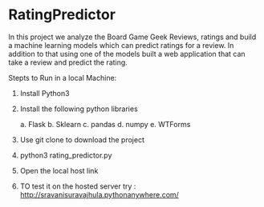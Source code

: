 # RatingPredictor
In this project we analyze the Board Game Geek Reviews, ratings and build a machine learning models which can predict ratings for a review. In addition to that using one of the models built a web application that can take a review and predict the rating.


Stepts to Run in a local Machine:

1. Install Python3

2. Install the following python libraries
   
   a. Flask
   b. Sklearn
   c. pandas
   d. numpy
   e. WTForms
   
3. Use git clone to download the project

4. python3 rating_predictor.py

5. Open the local host link

6. TO test it on the hosted server try : http://sravanisuravajhula.pythonanywhere.com/
